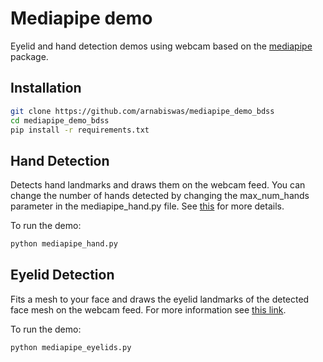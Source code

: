 # Mediapipe demo
Eyelid and hand detection demos using webcam based on the [mediapipe](https://google.github.io/mediapipe/) package.

## Installation
```bash
git clone https://github.com/arnabiswas/mediapipe_demo_bdss
cd mediapipe_demo_bdss
pip install -r requirements.txt
```

## Hand Detection
Detects hand landmarks and draws them on the webcam feed.
You can change the number of hands detected by changing the max_num_hands parameter in the mediapipe_hand.py file.
See [this](https://google.github.io/mediapipe/solutions/hands.html) for more details.

To run the demo:
```bash
python mediapipe_hand.py
```

## Eyelid Detection
Fits a mesh to your face and draws the eyelid landmarks of the detected face mesh on the webcam feed.
For more information see [this link](https://google.github.io/mediapipe/solutions/face_mesh).

To run the demo:
```bash
python mediapipe_eyelids.py
```